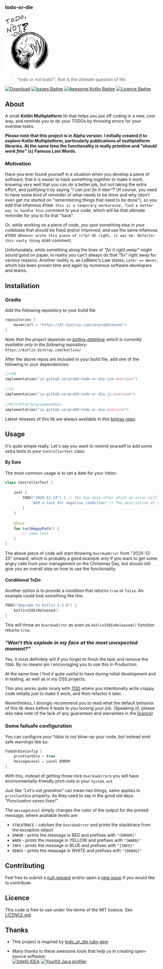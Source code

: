 ### todo-or-die

<img src="icon/todo-or-die.png" height="186" alt="todo-or-die"></img>

> "todo or not todo?", that is the ultimate question of life

[![Download](https://api.bintray.com/packages/serpro69/maven/todo-or-die/images/download.svg)](https://bintray.com/serpro69/maven/todo-or-die/_latestVersion)
[![Issues Badge](https://img.shields.io/github/issues/serpro69/todo-or-die.svg)](https://github.com/serpro69/todo-or-die/issues)
[![Awesome Kotlin Badge](https://kotlin.link/awesome-kotlin.svg)](https://github.com/KotlinBy/awesome-kotlin)
[![Licence Badge](https://img.shields.io/github/license/serpro69/todo-or-die.svg)](LICENCE.md)

## About

A small **Kotlin Multiplatform** lib that helps you put off coding in a new, cool way, and reminds you to do your TODOs
by throwing errors for your overdue tasks.

<b>Please note that this project is in Alpha version.
 I initially created it to explore Kotlin Multiplatform, particularly publications of multiplatform libraries.
 At the same time the functionality is really primitive and <i>"should work fine"</i> (c) Famous Last Words.</b>
 
### Motivation

Have you ever found yourself in a situation when you develop a piece of software, that it is easier to hack something together to make it work,
knowing very well that you can do a better job, but not taking the extra effort, and justifying it by saying *"I can just fix it later"*? 
Of course, you need to have some kind of reminder of what needs to be done and why (don't even get me started on "remembering things that need to be done"), 
so you add that infamous `#TODO this is a temporary workaround, find a better way to handle this` comment to your code, 
which will be that ultimate reminder for you to fix that "hack".

Or, while working on a piece of code, you spot something else in your codebase that should be fixed and/or improved,
and use the same infamous `#TODO Whoever wrote this piece of cr*p? Oh right, it was me. Refactor this nasty thing ASAP` comment.

Unfortunately, while something along the lines of *"fix it right away"* might sound good on paper,
in reality you can't always do that "fix" right away for various reasons.
Another reality is, as LeBlanc's Law states, `Later == Never`, 
which has been proven time and again by numerous software developers and teams.

## Installation

### Gradle

Add the following repository to your build file:
```kotlin
repositories {
    maven(url = "https://dl.bintray.com/serpro69/maven")
}
```


*Note that the project depends on [kotlinx-datetime](https://github.com/Kotlin/kotlinx-datetime)
which is currently available only in the following repository: `https://kotlin.bintray.com/kotlinx/`*

After the above repos are included in your build file, add one of the following to your dependencies:
```kotlin
//JVM
implementation("io.github.serpro69:todo-or-die-jvm:$version")

//JS
implementation("io.github.serpro69:todo-or-die-js:$version")

//MultiPlatform/commonMain
implementation("io.github.serpro69:todo-or-die:$version")
```

Latest releases of this lib are always available in this
[bintray repo](https://bintray.com/serpro69/maven/todo-or-die/_latestVersion).

## Usage

It's quite simple really. Let's say you want to remind yourself to add some extra tests to your `ControllerTest` class.

#### By Date

The most common usage is to set a date for your `TODO`s:

```kotlin
class ControllerTest {

    init {
        TODO("2020-12-24") { // The due date after which an error will be thrown
            "Add a test for negative condition" // The description of your task
        }
    }
    
    @Test
    fun testHappyPath() {
        // some test
    }
}
```

The above piece of code will start throwing `OverdueError` from "2020-12-25" onward, 
which is probably a good example only if you want to get some angry calls from your management on the Christmas Day,
but should still give you an overall idea on how to use the functionality.

#### Conditional ToDo

Another option is to provide a condition that returns `true` or `false`. 
An example could look something like this:
```kotlin
TODO("Upgrade to kotlin 1.5.0") {
    kotlin150IsReleased()
}
```

This will throw an `OverdueError` as soon as `kotlin150IsReleased()` function returns `true`.

### *"Won't this explode in my face at the most unexpected moment?"*

Yes, it most definitely will if you forget to finish the task and remove the `TODO`.
By no means am I encouraging you to use this in Production.

At the same time I find it quite useful to have during initial development and in testing,
as well as in my OSS projects.

This also works quite nicely with [TDD](https://en.wikipedia.org/wiki/Test-driven_development)
where you intentionally write crappy code initially just to make it work, and then refactor it later.

Nevertheless, I strongly recommend you to read what the default behavior of this lib does before it leads to you loosing your job.
(Speaking of, please also take note of the lack of any guarantees and warranties in the [licence](LICENCE.md))

### Some failsafe configuration

You can configure your `TODO`s to not blow-up your code, but instead emit safe warnings like so:
```kotlin
TodoOrDieConfig {
    printCantDie = true
    messageLevel = Level.ERROR
}
```

With this, instead of getting those nice `OverdueError`s you will have environmentally-friendly print-outs in your `System.out`.

Just like <i>"Let's eat grandma"</i> can mean two things, same applies to `printCantDie` property.
As they used to say in the good old days: <i>"Punctuation saves lives!"</i>

The `messageLevel` simply changes the color of the output for the printed message, where available levels are:
* `STACKTRACE` - catches the `OverdueError` and prints the stacktrace from the exception object
* `ERROR` - prints the message in RED and prefixes with `"[ERROR]"`
* `WARN` - prints the message in YELLOW and prefixes with `"[WARN]"`
* `INFO` - prints the message in BLUE and prefixes with `"[INFO]"`
* `DEBUG` - prints the message in WHITE and prefixes with `"[DEBUG]"`


## Contributing

Feel free to submit a [pull request](https://github.com/serpro69/kotlin-faker/compare) 
and/or open a [new issue](https://github.com/serpro69/kotlin-faker/issues/new)
if you would like to contribute.

## Licence

This code is free to use under the terms of the MIT licence.
See [LICENCE.md](LICENCE.md).

## Thanks

* This project is inspired by [todo_or_die ruby gem](https://github.com/searls/todo_or_die)

* Many thanks to these awesome tools that help us in creating open-source software:  
[![Intellij IDEA](https://cloud.google.com/tools/images/icon_IntelliJIDEA.png)](http://www.jetbrains.com/idea) 
[![YourKit Java profiler](https://www.yourkit.com/images/yklogo.png)](https://www.yourkit.com/features/)
